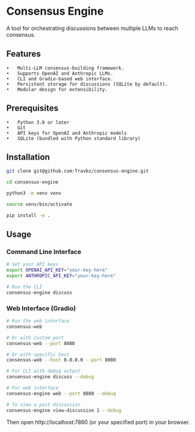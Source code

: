 # Consensus Engine

A tool for orchestrating discussions between multiple LLMs to reach consensus.

## Features

	•	Multi-LLM consensus-building framework.
	•	Supports OpenAI and Anthropic LLMs.
	•	CLI and Gradio-based web interface.
	•	Persistent storage for discussions (SQLite by default).
	•	Modular design for extensibility.

## Prerequisites

	•	Python 3.8 or later
	•	Git
	•	API keys for OpenAI and Anthropic models
	•	SQLite (bundled with Python standard library)

## Installation



```bash
git clone git@github.com:Travbz/consensus-engine.git

cd consensus-engine

python3 -m venv venv

source venv/bin/activate

pip install -e .
```

## Usage

### Command Line Interface
```bash
# Set your API keys
export OPENAI_API_KEY="your-key-here"
export ANTHROPIC_API_KEY="your-key-here"

# Run the CLI
consensus-engine discuss
```

### Web Interface (Gradio)
```bash
# Run the web interface
consensus-web

# Or with custom port
consensus-web --port 8080

# Or with specific host
consensus-web --host 0.0.0.0 --port 8080

# For CLI with debug output
consensus-engine discuss --debug

# For web interface
consensus-engine web --port 8080 --debug

# To view a past discussion
consensus-engine view-discussion 1 --debug

```

Then open http://localhost:7860 (or your specified port) in your browser.